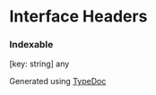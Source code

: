 # Interface Headers


### Indexable
[key: string] any




Generated using [TypeDoc](http://typedoc.io)
